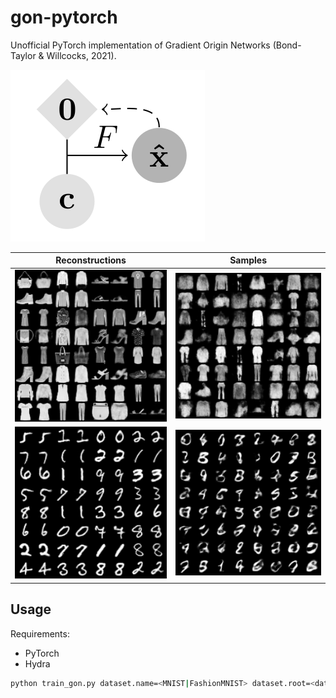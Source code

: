 gon-pytorch
===========

Unofficial PyTorch implementation of Gradient Origin Networks (Bond-Taylor & Willcocks, 2021).

![](./figs/gon.png)

| Reconstructions | Samples |
| ----------------| ------- |
| ![](./figs/fashionmnist-recons.png) | ![](./figs/fashionmnist-samples.png) |
| ![](./figs/mnist-recons.png) | ![](./figs/mnist-samples.png) |


Usage
-----

Requirements:
- PyTorch
- Hydra

```bash
python train_gon.py dataset.name=<MNIST|FashionMNIST> dataset.root=<data-root>
```
